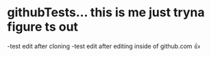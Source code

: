 # githubTests... this is me just tryna figure ts out
-test edit after cloning
-test edit after editing inside of github.com 👍

